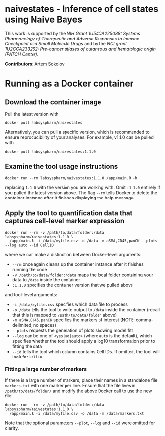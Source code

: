 # naivestates - Inference of cell states using Naive Bayes

This work is supported by the *NIH Grant 1U54CA225088: Systems Pharmacology of Therapeutic and Adverse Responses to Immune Checkpoint and Small Molecule Drugs* and by the *NCI grant 1U2CCA233262: Pre-cancer atlases of cutaneous and hematologic origin (PATCH Center)*.

**Contributors:** Artem Sokolov

# Running as a Docker container

## Download the container image
Pull the latest version with

```
docker pull labsyspharm/naivestates
```

Alternatively, you can pull a specific version, which is recommended to ensure reproducibility of your analyses. For example, v1.1.0 can be pulled with

```
docker pull labsyspharm/naivestates:1.1.0
```

## Examine the tool usage instructions

```
docker run --rm labsyspharm/naivestates:1.1.0 /app/main.R -h
```

replacing `1.1.0` with the version you are working with. Omit `:1.1.0` entirely if you pulled the latest version above. The flag `--rm` tells Docker to delete the container instance after it finishes displaying the help message.

## Apply the tool to quantification data that captures cell-level marker expression

```
docker run --rm -v /path/to/data/folder:/data labsyspharm/naivestates:1.1.0 \
  /app/main.R -i /data/myfile.csv -o /data -m aSMA,CD45,panCK --plots --log auto --id CellID
```

where we can make a distinction between Docker-level arguments:

* `--rm` once again cleans up the container instance after it finishes running the code
* `-v /path/to/data/folder:/data` maps the local folder containing your data to `/data` inside the container
* `:1.1.0` specifies the container version that we pulled above

and tool-level arguments:

* `-i /data/myfile.csv` specifies which data file to process
* `-o /data` tells the tool to write output to `/data` inside the container (recall that this is mapped to `/path/to/data/folder` above)
* `-m aSMA,CD45,panCK` specifies the markers of interest (NOTE: comma-delimited, no spaces)
* `--plots` requests the generation of plots showing model fits
* `--log` can be one of `<yes|no|auto>` (where `auto` is the default), which specifies whether the tool should apply a log10 transformation prior to fitting the data
* `--id` tells the tool which column contains Cell IDs. If omitted, the tool will look for `CellID`.

### Fitting a large number of markers

If there is a large number of markers, place their names in a standalone file `markers.txt` with one marker per line. Ensure that the file lives in `/path/to/data/folder/` and modify the above Docker call to use the new file:

```
docker run --rm -v /path/to/data/folder:/data labsyspharm/naivestates:1.1.0 \
  /app/main.R -i /data/myfile.csv -o /data -m /data/markers.txt
```

Note that the optional parameters `--plot`, `--log` and `--id` were omitted for clarity.
